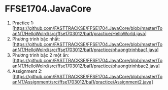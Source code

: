 # FFSE1704.JavaCore
1. Practice 1:[https://github.com/FASTTRACKSE/FFSE1704.JavaCore/blob/master/ToanNT/HelloWolrd/src/ffse1703012/bai1/practice/HelloWorld.java]
2. Phương trình bậc nhất: [https://github.com/FASTTRACKSE/FFSE1704.JavaCore/blob/master/ToanNT/HelloWolrd/src/ffse1703012/bai1/practice/phuongtrinhbac1.java]
3. Phương trình bậc 2 một ẩn: [https://github.com/FASTTRACKSE/FFSE1704.JavaCore/blob/master/ToanNT/HelloWolrd/src/ffse1703012/bai1/practice/phuongtrinhbac2.java]
4. Assignment 2:[https://github.com/FASTTRACKSE/FFSE1704.JavaCore/blob/master/ToanNT/Assignment/src/ffse1703012/bai1/practice/Assignment2.java]
